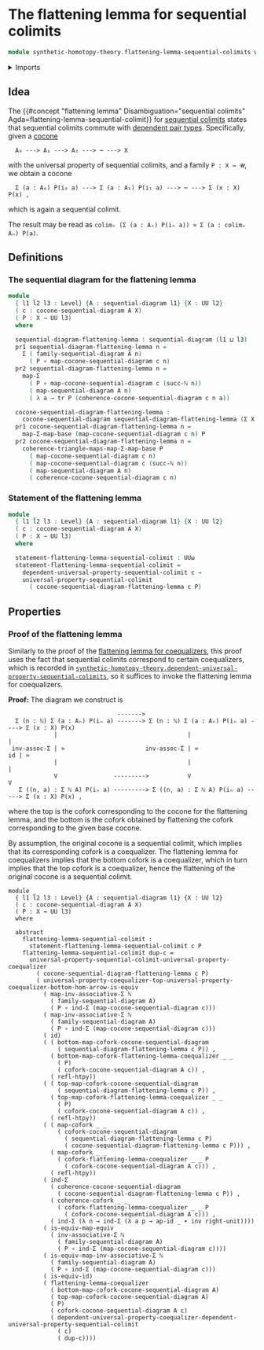 # The flattening lemma for sequential colimits

```agda
module synthetic-homotopy-theory.flattening-lemma-sequential-colimits where
```

<details><summary>Imports</summary>

```agda
open import elementary-number-theory.natural-numbers

open import foundation.action-on-identifications-functions
open import foundation.dependent-pair-types
open import foundation.equivalences
open import foundation.function-types
open import foundation.functoriality-dependent-pair-types
open import foundation.homotopies
open import foundation.identity-types
open import foundation.transport-along-identifications
open import foundation.type-arithmetic-dependent-pair-types
open import foundation.universe-levels

open import synthetic-homotopy-theory.cocones-under-sequential-diagrams
open import synthetic-homotopy-theory.coforks
open import synthetic-homotopy-theory.dependent-universal-property-sequential-colimits
open import synthetic-homotopy-theory.flattening-lemma-coequalizers
open import synthetic-homotopy-theory.sequential-diagrams
open import synthetic-homotopy-theory.universal-property-coequalizers
open import synthetic-homotopy-theory.universal-property-sequential-colimits
```

</details>

## Idea

The
{{#concept "flattening lemma" Disambiguation="sequential colimits" Agda=flattening-lemma-sequential-colimit}}
for
[sequential colimits](synthetic-homotopy-theory.universal-property-sequential-colimits.md)
states that sequential colimits commute with
[dependent pair types](foundation.dependent-pair-types.md). Specifically, given
a [cocone](synthetic-homotopy-theory.cocones-under-sequential-diagrams.md)

```text
  A₀ ---> A₁ ---> A₂ ---> ⋯ ---> X
```

with the universal property of sequential colimits, and a family `P : X → 𝓤`, we
obtain a cocone

```text
  Σ (a : A₀) P(i₀ a) ---> Σ (a : A₁) P(i₁ a) ---> ⋯ ---> Σ (x : X) P(x) ,
```

which is again a sequential colimit.

The result may be read as
`colimₙ (Σ (a : Aₙ) P(iₙ a)) ≃ Σ (a : colimₙ Aₙ) P(a)`.

## Definitions

### The sequential diagram for the flattening lemma

```agda
module _
  { l1 l2 l3 : Level} {A : sequential-diagram l1} {X : UU l2}
  ( c : cocone-sequential-diagram A X)
  ( P : X → UU l3)
  where

  sequential-diagram-flattening-lemma : sequential-diagram (l1 ⊔ l3)
  pr1 sequential-diagram-flattening-lemma n =
    Σ ( family-sequential-diagram A n)
      ( P ∘ map-cocone-sequential-diagram c n)
  pr2 sequential-diagram-flattening-lemma n =
    map-Σ
      ( P ∘ map-cocone-sequential-diagram c (succ-ℕ n))
      ( map-sequential-diagram A n)
      ( λ a → tr P (coherence-cocone-sequential-diagram c n a))

  cocone-sequential-diagram-flattening-lemma :
    cocone-sequential-diagram sequential-diagram-flattening-lemma (Σ X P)
  pr1 cocone-sequential-diagram-flattening-lemma n =
    map-Σ-map-base (map-cocone-sequential-diagram c n) P
  pr2 cocone-sequential-diagram-flattening-lemma n =
    coherence-triangle-maps-map-Σ-map-base P
      ( map-cocone-sequential-diagram c n)
      ( map-cocone-sequential-diagram c (succ-ℕ n))
      ( map-sequential-diagram A n)
      ( coherence-cocone-sequential-diagram c n)
```

### Statement of the flattening lemma

```agda
module _
  { l1 l2 l3 : Level} {A : sequential-diagram l1} {X : UU l2}
  ( c : cocone-sequential-diagram A X)
  ( P : X → UU l3)
  where

  statement-flattening-lemma-sequential-colimit : UUω
  statement-flattening-lemma-sequential-colimit =
    dependent-universal-property-sequential-colimit c →
    universal-property-sequential-colimit
      ( cocone-sequential-diagram-flattening-lemma c P)
```

## Properties

### Proof of the flattening lemma

Similarly to the proof of the
[flattening lemma for coequalizers](synthetic-homotopy-theory.flattening-lemma-coequalizers.md),
this proof uses the fact that sequential colimits correspond to certain
coequalizers, which is recorded in
[`synthetic-homotopy-theory.dependent-universal-property-sequential-colimits`](synthetic-homotopy-theory.dependent-universal-property-sequential-colimits.md),
so it suffices to invoke the flattening lemma for coequalizers.

**Proof:** The diagram we construct is

```text
                               ------->
  Σ (n : ℕ) Σ (a : Aₙ) P(iₙ a) -------> Σ (n : ℕ) Σ (a : Aₙ) P(iₙ a) ----> Σ (x : X) P(x)
             |                                     |                            |
 inv-assoc-Σ | ≃                       inv-assoc-Σ | ≃                       id | ≃
             |                                     |                            |
             V                --------->           V                            V
   Σ ((n, a) : Σ ℕ A) P(iₙ a) ---------> Σ ((n, a) : Σ ℕ A) P(iₙ a) -----> Σ (x : X) P(x) ,
```

where the top is the cofork corresponding to the cocone for the flattening
lemma, and the bottom is the cofork obtained by flattening the cofork
corresponding to the given base cocone.

By assumption, the original cocone is a sequential colimit, which implies that
its corresponding cofork is a coequalizer. The flattening lemma for coequalizers
implies that the bottom cofork is a coequalizer, which in turn implies that the
top cofork is a coequalizer, hence the flattening of the original cocone is a
sequential colimit.

```text
module _
  { l1 l2 l3 : Level} {A : sequential-diagram l1} {X : UU l2}
  ( c : cocone-sequential-diagram A X)
  ( P : X → UU l3)
  where

  abstract
    flattening-lemma-sequential-colimit :
      statement-flattening-lemma-sequential-colimit c P
    flattening-lemma-sequential-colimit dup-c =
      universal-property-sequential-colimit-universal-property-coequalizer
        ( cocone-sequential-diagram-flattening-lemma c P)
        ( universal-property-coequalizer-top-universal-property-coequalizer-bottom-hom-arrow-is-equiv
          ( map-inv-associative-Σ ℕ
            ( family-sequential-diagram A)
            ( P ∘ ind-Σ (map-cocone-sequential-diagram c)))
          ( map-inv-associative-Σ ℕ
            ( family-sequential-diagram A)
            ( P ∘ ind-Σ (map-cocone-sequential-diagram c)))
          ( id)
          ( ( bottom-map-cofork-cocone-sequential-diagram
              ( sequential-diagram-flattening-lemma c P)) ,
            ( bottom-map-cofork-flattening-lemma-coequalizer _ _
              ( P)
              ( cofork-cocone-sequential-diagram A c)) ,
            ( refl-htpy))
          ( ( top-map-cofork-cocone-sequential-diagram
              ( sequential-diagram-flattening-lemma c P)) ,
            ( top-map-cofork-flattening-lemma-coequalizer _ _
              ( P)
              ( cofork-cocone-sequential-diagram A c)) ,
            ( refl-htpy))
          ( ( map-cofork _ _
              ( cofork-cocone-sequential-diagram
                ( sequential-diagram-flattening-lemma c P)
                ( cocone-sequential-diagram-flattening-lemma c P))) ,
            ( map-cofork _ _
              ( cofork-flattening-lemma-coequalizer _ _ P
                ( cofork-cocone-sequential-diagram A c))) ,
            ( refl-htpy))
          ( ind-Σ
            ( coherence-cocone-sequential-diagram
              ( cocone-sequential-diagram-flattening-lemma c P)) ,
            ( coherence-cofork _ _
              ( cofork-flattening-lemma-coequalizer _ _ P
                ( cofork-cocone-sequential-diagram A c))) ,
            ( ind-Σ (λ n → ind-Σ (λ a p → ap-id _ ∙ inv right-unit))))
          ( is-equiv-map-equiv
            ( inv-associative-Σ ℕ
              ( family-sequential-diagram A)
              ( P ∘ ind-Σ (map-cocone-sequential-diagram c))))
          ( is-equiv-map-inv-associative-Σ ℕ
            ( family-sequential-diagram A)
            ( P ∘ ind-Σ (map-cocone-sequential-diagram c)))
          ( is-equiv-id)
          ( flattening-lemma-coequalizer
            ( bottom-map-cofork-cocone-sequential-diagram A)
            ( top-map-cofork-cocone-sequential-diagram A)
            ( P)
            ( cofork-cocone-sequential-diagram A c)
            ( dependent-universal-property-coequalizer-dependent-universal-property-sequential-colimit
              ( c)
              ( dup-c))))
```
